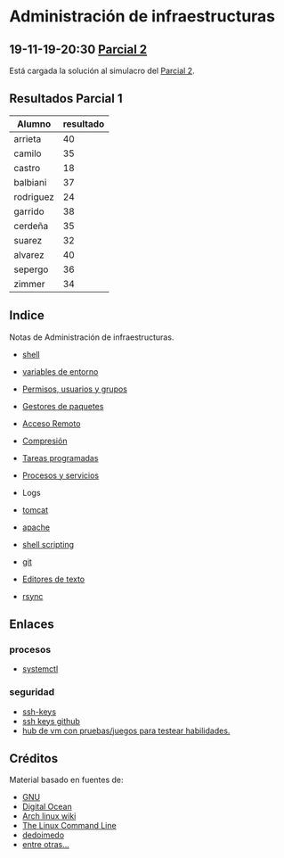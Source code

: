 # Administración de infraestructuras

## 19-11-19-20:30 [Parcial 2](./parciales/191112.md)

Está cargada la solución al simulacro del [Parcial 2](./parciales/191112.md).

## Resultados Parcial 1

| Alumno        | resultado |
|---------------|-----------|
| arrieta       | 40        |
| camilo        | 35        |
| castro        | 18        |
| balbiani      | 37        |
| rodriguez     | 24        |
| garrido       | 38        |
| cerdeña       | 35        |
| suarez        | 32        |
| alvarez       | 40        |
| sepergo       | 36        |
| zimmer        | 34        |

## Indice

Notas de Administración de infraestructuras.

- [shell](./secciones/shell.md)
- [variables de entorno](./secciones/variables_de_entorno.md)
- [Permisos, usuarios y grupos](./secciones/permisos_usuarios_y_agrupos.md)
- [Gestores de paquetes](./secciones/gestores_de_paquetes.md)
- [Acceso Remoto](./secciones/acceso_remoto.md)
- [Compresión](./secciones/compresion.md)
- [Tareas programadas](./secciones/tareas_programadas.md)
- [Procesos y servicios](./secciones/procesos_y_servicios.md)
- Logs
- [tomcat](./secciones/tomcat.md)
- [apache](./secciones/apache.md)
- [shell scripting](./secciones/shell-scripting.md)

- [git](./secciones/git.md)
- [Editores de texto](./secciones/editores_de_texto.md)
- [rsync](./secciones/rsync.md)

## Enlaces

### procesos

- [systemctl](https://www.digitalocean.com/community/tutorials/how-to-use-systemctl-to-manage-systemd-services-and-units)

### seguridad

- [ssh-keys](https://www.digitalocean.com/community/tutorials/how-to-set-up-ssh-keys--2)
- [ssh keys github](https://help.github.com/en/articles/adding-a-new-ssh-key-to-your-github-account)
- [hub de vm con pruebas/juegos para testear habilidades.](https://www.vulnhub.com/)

## Créditos

Material basado en fuentes de:

- [GNU](https://www.gnu.org/)
- [Digital Ocean](https://www.digitalocean.com)
- [Arch linux wiki](https://wiki.archlinux.org)
- [The Linux Command Line](http://linuxcommand.org/tlcl.php)
- [dedoimedo](https://www.dedoimedo.com/computers/remote-windows-linux.html)
- [entre otras...](https://www.dedoimedo.com/computers/remote-windows-linux.html)
